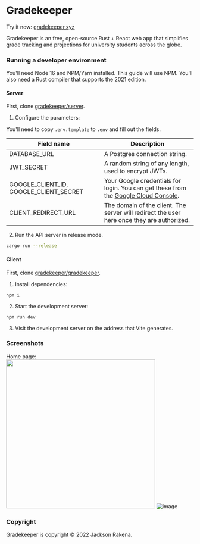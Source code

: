 # Gradekeeper

Try it now: [gradekeeper.xyz](https://app.gradekeeper.xyz)

Gradekeeper is an free, open-source Rust + React web app that simplifies grade tracking and projections for university students across the globe.

### Running a developer environment

You'll need Node 16 and NPM/Yarn installed. This guide will use NPM.
You'll also need a Rust compiler that supports the 2021 edition.

#### Server
First, clone [gradekeeper/server](https://github.com/gradekeeper/server).
1. Configure the parameters:

You'll need to copy `.env.template` to `.env` and fill out the fields.

| Field name                             | Description                                                                                                                              |
| -------------------------------------- | ---------------------------------------------------------------------------------------------------------------------------------------- |
| DATABASE_URL                           | A Postgres connection string.                                         |
| JWT_SECRET                        | A random string of any length, used to encrypt JWTs.                                                                            |
| GOOGLE_CLIENT_ID, GOOGLE_CLIENT_SECRET | Your Google credentials for login. You can get these from the [Google Cloud Console](https://console.cloud.google.com/apis/credentials). |
| CLIENT_REDIRECT_URL | The domain of the client. The server will redirect the user here once they are authorized.

2. Run the API server in release mode.

```bash
cargo run --release
```

#### Client
First, clone [gradekeeper/gradekeeper](https://github.com/gradekeeper/gradekeeper).

1. Install dependencies:
```
npm i
```

2. Start the development server:
```
npm run dev
```

3. Visit the development server on the address that Vite generates.

### Screenshots

Home page:  
<img src="https://user-images.githubusercontent.com/44521335/173555388-a4636179-98e2-458b-83c0-6bd5762e820a.jpg" width="400" />
![image](https://user-images.githubusercontent.com/44521335/173555755-fd49ea1b-b182-44c4-a423-7d573516acba.png)

### Copyright

Gradekeeper is copyright &copy; 2022 Jackson Rakena.

